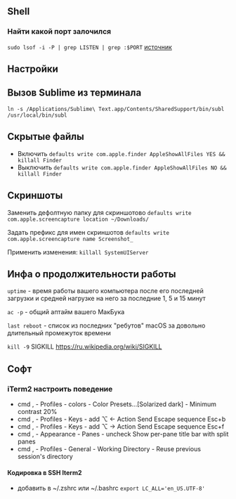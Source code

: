 ## Shell
### Найти какой порт залочился 
`sudo lsof -i -P | grep LISTEN | grep :$PORT`
[источник](https://stackoverflow.com/questions/4421633/who-is-listening-on-a-given-tcp-port-on-mac-os-x)


## Настройки
## Вызов Sublime из терминала
`ln -s /Applications/Sublime\ Text.app/Contents/SharedSupport/bin/subl /usr/local/bin/subl`


## Скрытые файлы

* Включить `defaults write com.apple.finder AppleShowAllFiles YES && killall Finder`
* Выключить `defaults write com.apple.finder AppleShowAllFiles NO && killall Finder`


## Скриншоты
Заменить дефолтную папку для скриншотово
`defaults write com.apple.screencapture location ~/Downloads/`

Задать префикс для имен скриншотов
`defaults write com.apple.screencapture name Screenshot_`

Применить изменения: 
`killall SystemUIServer`

## Инфа о продолжительности работы
`uptime` -  время работы вашего компьютера после его последней загрузки и средней нагрузке на него за последние 1, 5 и 15 минут

`ac -p` - общий аптайм вашего МакБука

`last reboot` - список из последних "ребутов" macOS за довольно длительный промежуток времени


`kill -9` SIGKILL https://ru.wikipedia.org/wiki/SIGKILL


## Софт
### iTerm2 настроить поведение
* cmd ,   - Profiles - colors - Color Presets...[Solarized dark] - Minimum contrast 20%
* cmd ,   - Profiles - Keys - add ⌥ ← Action Send Escape sequence Esc+b
* cmd ,   - Profiles - Keys - add ⌥ → Action Send Escape sequence Esc+f
* cmd ,   - Appearance - Panes - uncheck Show per-pane title bar with split panes
* cmd ,   - Profiles - General - Working Directory - Reuse previous session's directory


#### Кодировка в SSH Iterm2
* добавить в ~/.zshrc или ~/.bashrc
`export LC_ALL='en_US.UTF-8'`
